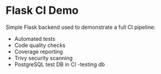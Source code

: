 # Flask CI Demo
Simple Flask backend used to demonstrate a full CI pipeline:
- Automated tests
- Code quality checks
- Coverage reporting
- Trivy security scanning
- PostgreSQL test DB in CI
-testing db
